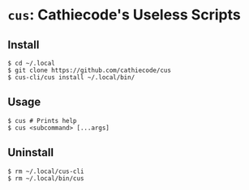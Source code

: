 # `cus`: Cathiecode's Useless Scripts

## Install
```
$ cd ~/.local
$ git clone https://github.com/cathiecode/cus
$ cus-cli/cus install ~/.local/bin/
```

## Usage
```
$ cus # Prints help
$ cus <subcommand> [...args]
```

## Uninstall
```
$ rm ~/.local/cus-cli
$ rm ~/.local/bin/cus
```
